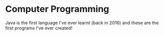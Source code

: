 # Computer Programming
Java is the first language I've ever learnt (back in 2016) and these are the
first programs I've ever created!
